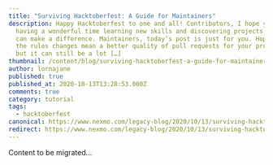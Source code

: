 ```yaml
---
title: "Surviving Hacktoberfest: A Guide for Maintainers"
description: Happy Hacktoberfest to one and all! Contributors, I hope you are
  having a wonderful time learning new skills and discovering projects where you
  can make a difference. Maintainers, today’s post is just for you. Hopefully,
  the rules changes mean a better quality of pull requests for your projects,
  but it can still be a lot […]
thumbnail: /content/blog/surviving-hacktoberfest-a-guide-for-maintainers/Blog_Survival-Guide_Hacktoberfest_1200x600.png
author: lornajane
published: true
published_at: 2020-10-13T13:28:53.000Z
comments: true
category: tutorial
tags:
  - hacktoberfest
canonical: https://www.nexmo.com/legacy-blog/2020/10/13/surviving-hacktoberfest-a-guide-for-maintainers
redirect: https://www.nexmo.com/legacy-blog/2020/10/13/surviving-hacktoberfest-a-guide-for-maintainers
---
```


Content to be migrated...
